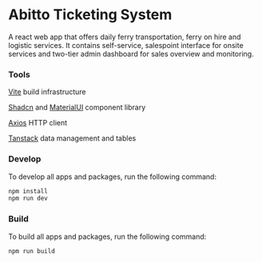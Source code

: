 # Abitto Ticketing System

A react web app that offers daily ferry transportation, ferry on hire and logistic services.
It contains self-service, salespoint interface for onsite services and two-tier admin dashboard for sales overview and monitoring.

### Tools
[Vite]( https://vite.dev/) build infrastructure

[Shadcn](https://ui.shadcn.com/) and [MaterialUI](https://mui.com/) component library

[Axios](https://axios-http.com/) HTTP client

[Tanstack](https://tanstack.com/) data management and tables


### Develop
To develop all apps and packages, run the following command:

```bash
npm install
npm run dev
```


### Build

To build all apps and packages, run the following command:

```bash
npm run build
```
